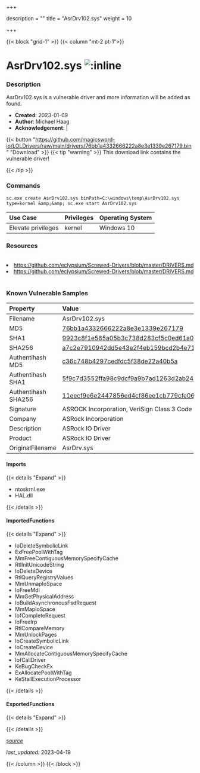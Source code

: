 +++

description = ""
title = "AsrDrv102.sys"
weight = 10

+++


{{< block "grid-1" >}}
{{< column "mt-2 pt-1">}}


# AsrDrv102.sys ![:inline](/images/twitter_verified.png) 


### Description

AsrDrv102.sys is a vulnerable driver and more information will be added as found.

- **Created**: 2023-01-09
- **Author**: Michael Haag
- **Acknowledgement**:  | [](https://twitter.com/)

{{< button "https://github.com/magicsword-io/LOLDrivers/raw/main/drivers/76bb1a4332666222a8e3e1339e267179.bin" "Download" >}}
{{< tip "warning" >}}
This download link contains the vulnerable driver!

{{< /tip >}}

### Commands

```
sc.exe create AsrDrv102.sys binPath=C:\windows\temp\AsrDrv102.sys type=kernel &amp;&amp; sc.exe start AsrDrv102.sys
```

| Use Case | Privileges | Operating System | 
|:---- | ---- | ---- |
| Elevate privileges | kernel | Windows 10 |

### Resources
<br>
<li><a href=" https://github.com/eclypsium/Screwed-Drivers/blob/master/DRIVERS.md"> https://github.com/eclypsium/Screwed-Drivers/blob/master/DRIVERS.md</a></li>
<li><a href="https://github.com/eclypsium/Screwed-Drivers/blob/master/DRIVERS.md">https://github.com/eclypsium/Screwed-Drivers/blob/master/DRIVERS.md</a></li>
<br>

### Known Vulnerable Samples

| Property           | Value |
|:-------------------|:------|
| Filename           | AsrDrv102.sys |
| MD5                | [76bb1a4332666222a8e3e1339e267179](https://www.virustotal.com/gui/file/76bb1a4332666222a8e3e1339e267179) |
| SHA1               | [9923c8f1e565a05b3c738d283cf5c0ed61a0b90f](https://www.virustotal.com/gui/file/9923c8f1e565a05b3c738d283cf5c0ed61a0b90f) |
| SHA256             | [a7c2e7910942dd5e43e2f4eb159bcd2b4e71366e34a68109548b9fb12ac0f7cc](https://www.virustotal.com/gui/file/a7c2e7910942dd5e43e2f4eb159bcd2b4e71366e34a68109548b9fb12ac0f7cc) |
| Authentihash MD5   | [c36c748b4297cedfdc5f38de22a40b5a](https://www.virustotal.com/gui/search/authentihash%253Ac36c748b4297cedfdc5f38de22a40b5a) |
| Authentihash SHA1  | [5f9c7d3552ffa98c9dcf9a9b7ad1263d2ab24a2f](https://www.virustotal.com/gui/search/authentihash%253A5f9c7d3552ffa98c9dcf9a9b7ad1263d2ab24a2f) |
| Authentihash SHA256| [11eecf9e6e2447856ed4cf86ee1cb779cfe0672c808bbd5934cf2f09a62d6170](https://www.virustotal.com/gui/search/authentihash%253A11eecf9e6e2447856ed4cf86ee1cb779cfe0672c808bbd5934cf2f09a62d6170) |
| Signature         | ASROCK Incorporation, VeriSign Class 3 Code Signing 2010 CA, VeriSign   |
| Company           | ASRock Incorporation |
| Description       | ASRock IO Driver |
| Product           | ASRock IO Driver |
| OriginalFilename  | AsrDrv.sys |


#### Imports
{{< details "Expand" >}}
* ntoskrnl.exe
* HAL.dll

{{< /details >}}
#### ImportedFunctions
{{< details "Expand" >}}
* IoDeleteSymbolicLink
* ExFreePoolWithTag
* MmFreeContiguousMemorySpecifyCache
* RtlInitUnicodeString
* IoDeleteDevice
* RtlQueryRegistryValues
* MmUnmapIoSpace
* IoFreeMdl
* MmGetPhysicalAddress
* IoBuildAsynchronousFsdRequest
* MmMapIoSpace
* IofCompleteRequest
* IoFreeIrp
* RtlCompareMemory
* MmUnlockPages
* IoCreateSymbolicLink
* IoCreateDevice
* MmAllocateContiguousMemorySpecifyCache
* IofCallDriver
* KeBugCheckEx
* ExAllocatePoolWithTag
* KeStallExecutionProcessor

{{< /details >}}
#### ExportedFunctions
{{< details "Expand" >}}

{{< /details >}}


[*source*](https://github.com/magicsword-io/LOLDrivers/tree/main/yaml/asrdrv102.yaml)

*last_updated:* 2023-04-19








{{< /column >}}
{{< /block >}}
